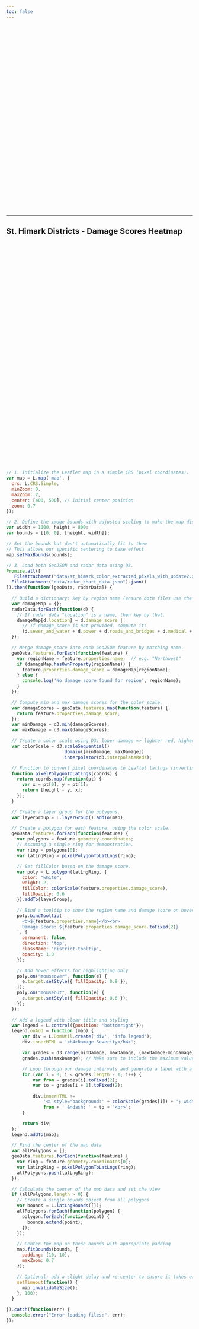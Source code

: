 ```yaml
---
toc: false
---
```


<div class="hero">
  <h1>Himark Earthquake Visualisation</h1>
</div>

---

<style>
.hero {
  display: flex;
  flex-direction: column;
  align-items: center;
  font-family: var(--sans-serif);
  margin: 4rem 0 8rem;
  text-wrap: balance;
  text-align: center;
}

.hero h1 {
  margin: 1rem 0;
  padding: 1rem 0;
  max-width: none;
  font-size: 14vw;
  font-weight: 900;
  line-height: 1;
  background: linear-gradient(30deg, var(--theme-foreground-focus), currentColor);
  -webkit-background-clip: text;
  -webkit-text-fill-color: transparent;
  background-clip: text;
}

.hero h2 {
  margin: 0;
  max-width: 34em;
  font-size: 20px;
  font-style: initial;
  font-weight: 500;
  line-height: 1.5;
  color: var(--theme-foreground-muted);
}

@media (min-width: 640px) {
  .hero h1 {
    font-size: 90px;
  }
}

/* Legend Styles */
.info {
  padding: 6px 8px;
  font: 14px/16px Arial, Helvetica, sans-serif;
  background: white;
  background: rgba(255,255,255,0.8);
  box-shadow: 0 0 15px rgba(0,0,0,0.2);
  border-radius: 5px;
}
.info h4 {
  margin: 0 0 5px;
  color: #333;
  font-weight: bold;
}
.legend {
  line-height: 22px;
  color: #555;
  background: white;
  background: rgba(255,255,255,0.9);
}
.legend i {
  width: 18px;
  height: 18px;
  float: left;
  margin-right: 8px;
  opacity: 0.7;
}

/* Enhanced Tooltip Styles */
.leaflet-tooltip {
  background-color: rgba(0, 0, 0, 0.8) !important;
  color: white !important;
  border: none !important;
  box-shadow: 0 3px 14px rgba(0,0,0,0.4) !important;
  font-size: 14px !important;
  font-weight: bold !important;
  padding: 10px 12px !important;
  pointer-events: none !important;
  white-space: nowrap !important;
  border-radius: 6px !important;
}
</style>

## St. Himark Districts - Damage Scores Heatmap

<div id="map" style="width: 100%; height: 600px; display: block; margin: 0 auto; position: relative;"></div>

```js
// 1. Initialize the Leaflet map in a simple CRS (pixel coordinates).
var map = L.map('map', {
  crs: L.CRS.Simple,
  minZoom: 0,
  maxZoom: 2,
  center: [400, 500], // Initial center position
  zoom: 0.7
});

// 2. Define the image bounds with adjusted scaling to make the map display larger
var width = 1000, height = 800;
var bounds = [[0, 0], [height, width]];

// Set the bounds but don't automatically fit to them
// This allows our specific centering to take effect
map.setMaxBounds(bounds);

// 3. Load both GeoJSON and radar data using D3.
Promise.all([
   FileAttachment("data/st_himark_color_extracted_pixels_with_update2.geojson").json(),
  FileAttachment("data/radar_chart_data.json").json()
]).then(function([geoData, radarData]) {

  // Build a dictionary: key by region name (ensure both files use the same key).
  var damageMap = {};
  radarData.forEach(function(d) {
    // If radar data "location" is a name, then key by that.
    damageMap[d.location] = d.damage_score ||
      // If damage_score is not provided, compute it:
      (d.sewer_and_water + d.power + d.roads_and_bridges + d.medical + d.buildings) / 5;
  });

  // Merge damage_score into each GeoJSON feature by matching name.
  geoData.features.forEach(function(feature) {
    var regionName = feature.properties.name;  // e.g. "Northwest"
    if (damageMap.hasOwnProperty(regionName)) {
      feature.properties.damage_score = damageMap[regionName];
    } else {
      console.log('No damage score found for region', regionName);
    }
  });

  // Compute min and max damage scores for the color scale.
  var damageScores = geoData.features.map(function(feature) {
    return feature.properties.damage_score;
  });
  var minDamage = d3.min(damageScores);
  var maxDamage = d3.max(damageScores);

  // Create a color scale using D3: lower damage => lighter red, higher damage => darker red.
  var colorScale = d3.scaleSequential()
                     .domain([minDamage, maxDamage])
                     .interpolator(d3.interpolateReds);

  // Function to convert pixel coordinates to Leaflet latlngs (inverting Y).
  function pixelPolygonToLatLngs(coords) {
    return coords.map(function(pt) {
      var x = pt[0], y = pt[1];
      return [height - y, x];
    });
  }

  // Create a layer group for the polygons.
  var layerGroup = L.layerGroup().addTo(map);

  // Create a polygon for each feature, using the color scale.
  geoData.features.forEach(function(feature) {
    var polygons = feature.geometry.coordinates;
    // Assuming a single ring for demonstration.
    var ring = polygons[0];
    var latLngRing = pixelPolygonToLatLngs(ring);

    // Set fillColor based on the damage score.
    var poly = L.polygon(latLngRing, {
      color: "white",
      weight: 2,
      fillColor: colorScale(feature.properties.damage_score),
      fillOpacity: 0.6
    }).addTo(layerGroup);

    // Bind a tooltip to show the region name and damage score on hover
    poly.bindTooltip(`
      <b>${feature.properties.name}</b><br>
      Damage Score: ${feature.properties.damage_score.toFixed(2)}
    `, {
      permanent: false,
      direction: 'top',
      className: 'district-tooltip',
      opacity: 1.0
    });

    // Add hover effects for highlighting only
    poly.on("mouseover", function(e) {
      e.target.setStyle({ fillOpacity: 0.9 });
    });
    poly.on("mouseout", function(e) {
      e.target.setStyle({ fillOpacity: 0.6 });
    });
  });

  // Add a legend with clear title and styling
  var legend = L.control({position: 'bottomright'});
  legend.onAdd = function (map) {
      var div = L.DomUtil.create('div', 'info legend');
      div.innerHTML = '<h4>Damage Severity</h4>';

      var grades = d3.range(minDamage, maxDamage, (maxDamage-minDamage)/5);
      grades.push(maxDamage); // Make sure to include the maximum value

      // Loop through our damage intervals and generate a label with a colored square for each interval
      for (var i = 0; i < grades.length - 1; i++) {
          var from = grades[i].toFixed(2);
          var to = grades[i + 1].toFixed(2);

          div.innerHTML +=
              '<i style="background:' + colorScale(grades[i]) + '; width: 18px; height: 18px; float: left; margin-right: 8px; opacity: 0.7;"></i> ' +
              from + ' &ndash; ' + to + '<br>';
      }

      return div;
  };
  legend.addTo(map);

  // Find the center of the map data
  var allPolygons = [];
  geoData.features.forEach(function(feature) {
    var ring = feature.geometry.coordinates[0];
    var latLngRing = pixelPolygonToLatLngs(ring);
    allPolygons.push(latLngRing);
  });

  // Calculate the center of the map data and set the view
  if (allPolygons.length > 0) {
    // Create a single bounds object from all polygons
    var bounds = L.latLngBounds([]);
    allPolygons.forEach(function(polygon) {
      polygon.forEach(function(point) {
        bounds.extend(point);
      });
    });

    // Center the map on these bounds with appropriate padding
    map.fitBounds(bounds, {
      padding: [10, 10],
      maxZoom: 0.7
    });

    // Optional: add a slight delay and re-center to ensure it takes effect
    setTimeout(function() {
      map.invalidateSize();
    }, 100);
  }

}).catch(function(err) {
  console.error("Error loading files:", err);
});
```